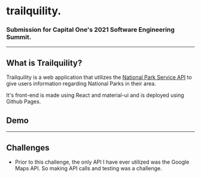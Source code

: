 # trailquility.
### Submission for Capital One's 2021 Software Engineering Summit.
----
## What is Trailquility?
Trailquility is a web application that utilizes the [National Park Service API](https://www.nps.gov/subjects/developer/get-started.htm) to give users information regarding National Parks in their area.

It's front-end is made using React and material-ui and is deployed using Github Pages.
## Demo


----
## Challenges
- Prior to this challenge, the only API I have ever utilized was the Google Maps API. So making API calls and testing was a challenge.
